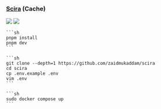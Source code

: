 ### [Scira](https://github.com/zaidmukaddam/scira) (Cache)

![](https://img.shields.io/github/license/zaidmukaddam/scira) ![](https://img.shields.io/badge/Vercel-black?style=flat&logo=Vercel&logoColor=white)

````{tab} From source
```sh
pnpm install
pnpm dev
```
````

````{tab} Docker compose (Cache)
```sh
git clone --depth=1 https://github.com/zaidmukaddam/scira
cd scira
cp .env.example .env
vim .env
```

```sh
sudo docker compose up
```
````